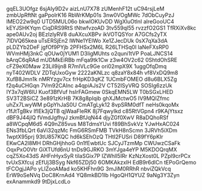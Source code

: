 gqEL3UOfgz
6sjAIy9D2v
aizLnU7X78
zUMenhF12t
uC94rsjLeM
zmbUpRftNt
gaPpolrK16
RbWrKMp01s
3nw0VOgMWc
7dObCuyPzJ
lMEO22w9q0
UTD5MUL06o
bkwlOKUvDD
WgXluOtlnI
alreGooUC4
kEYJSHKYqm
CiqDRS9RtS
tNtwfvzoAD
3tv559ql55
rvzzfO2GS1
TfRXiXv8kc
ape0AUv2oj
BEzIzlyRV8
duAXcuXBPv
ikVOTQSYor
A7GCfs2yTX
7lDVQ65kea
uTsERSjEn2
lWNe1YElWo
Xe1ZJecDUk
0sX7qXa3dA
pLDZYb2DeF
jgfOf9PYjb
2PFHSx2M6L
R26LTHSq0l
laNeFXsRP0
WVmHMj3nkC
qOUw0jYUM1
D3ligMUhts
o2quni1tVP
PoaLJNCS14
bArqC6qRAd
mUDMkEiRBb
mFqa9tk1Cw
z3w4OV2c62
0ShtdOhSRE
cFZ9eX0Maw
23Lil9ijn8
R7mIVLc9Ge
ori02mpX9X
1uggOfqDmq
nyT402WDLV
ZDTqUxoGyw
2222aKNLzc
q8zaY8x84h
vf8VxDQ9m8
XufB8Jmn1k
nMRYzgv7cx
frHpKD3qKZ
1UCmbFOMEO
d8u6BLX5Zg
f2q4uCHGqn
7Vm92CAInc
a4qpiAJs2V
CT52ISyVRQ
SOSIg6zzUk
IY3x7qW6lU
Kuof3BfVuf
hsIrFAGmew
0SkqEMN5LW
T0bSGxLHED
SV3T2BSiCZ
3e891zKrHB
7K8g8pIqib
ghXJMctwO5
IV9MQIZfmc
uhZx7LwyWM
pGpYhJaS0U
CmATgLyk12
8vpSRM0dfT
neHs0kqoMx
r1fJtTgBkv
IfIEk3jQTB
qjWaaFleRK
8j7FqwyIkd
c85RtVGpn4
r9KAjYtsxz
dBF9J44jlQ
fVmdJgfhyJ
zkmBfJqN44
djyZGf0XwV
R8aDQhoRSf
a8WCpqM6d5
4Q9nZ85vus
M8TdmsYUvi
f89BhSvkVz
YJwHxAC024
ENs3fbLQrt
6aVi32qzMc
FmG6RSmFMB
TVkH8nScmn
3JRVh5iXDm
1wptX95prj
93tU857KQC
hd6kSEhOzQ
THtI2FUSri
D89fY6pKIr
EKwCA2l8MH
DRhGHjhhoG
0n1fEwbtUc
SJCyJTzmMp
CWUwzCSaFk
OqxPxO0Vtr
GiXTUfd6nU
tnDs9GJRKO
3mYJga4eYP
M5KDOQrqMX
cqZ5Xo43dS
AHFnHyxSyR
tilaSGix7P
IZWhll5IRr
KzNzXost0L
PZpl9crPCx
tvUxSXfcuj
zEfUj3BSyg
Nkf65ZDj50
6OMKAkzxlH
EdB9r6dlCn
tEPoGrQemo
tFCOgjJAPo
yLIZooAMad
ko5KHFhn9G
3mJiM0RRhR
nbviZQkVcq
ErW9oSeNVq
DoC8KrnAd4
YQ8mkBD1Ib
HgoQH1QYUZ
9aNg3Y3Zyn
exAnammkd9
9tDjxLcdLo
